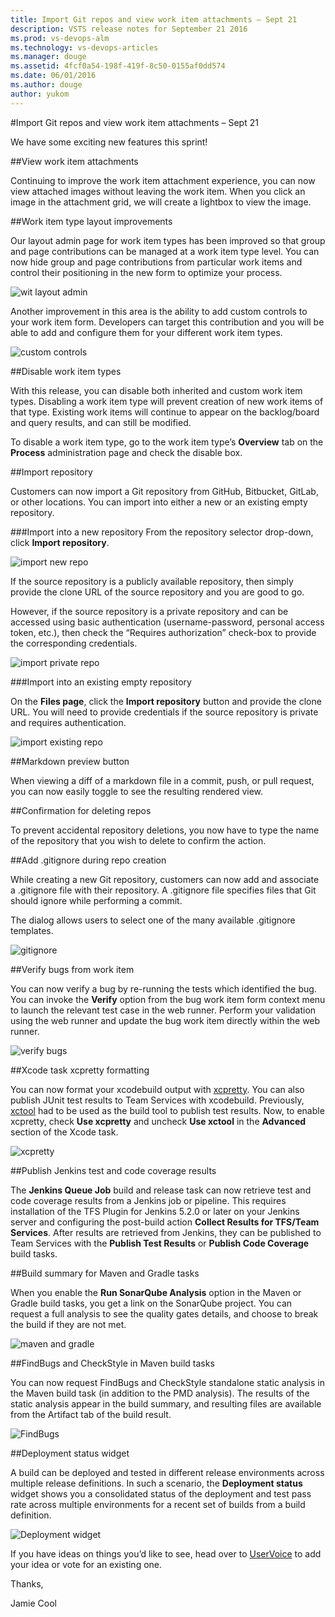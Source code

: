 ```yaml
---
title: Import Git repos and view work item attachments – Sept 21
description: VSTS release notes for September 21 2016
ms.prod: vs-devops-alm
ms.technology: vs-devops-articles
ms.manager: douge
ms.assetid: 4fcf0a54-198f-419f-8c50-0155af0dd574
ms.date: 06/01/2016
ms.author: douge
author: yukom
---
```


#Import Git repos and view work item attachments – Sept 21

We have some exciting new features this sprint!

##View work item attachments

Continuing to improve the work item attachment experience, you can now view attached images without leaving the work item. When you click an image in the attachment grid, we will create a lightbox to view the image. 

##Work item type layout improvements

Our layout admin page for work item types has been improved so that group and page contributions can be managed at a work item type level. You can now hide group and page contributions from particular work items and control their positioning in the new form to optimize your process.

![wit layout admin](_img/9_21_01.png)

Another improvement in this area is the ability to add custom controls to your work item form. Developers can target this contribution and you will be able to add and configure them for your different work item types. 

![custom controls](_img/9_21_02.png)

##Disable work item types

With this release, you can disable both inherited and custom work item types. Disabling a work item type will prevent creation of new work items of that type. Existing work items will continue to appear on the backlog/board and query results, and can still be modified.

To disable a work item type, go to the work item type’s **Overview** tab on the **Process** administration page and check the disable box.

##Import repository

Customers can now import a Git repository from GitHub, Bitbucket, GitLab, or other locations. You can import into either a new or an existing empty repository.

###Import into a new repository
From the repository selector drop-down, click **Import repository**. 

![import new repo](_img/9_21_09.png)

If the source repository is a publicly available repository, then simply provide the clone URL of the source repository and you are good to go.

However, if the source repository is a private repository and can be accessed using basic authentication (username-password, personal access token, etc.), then check the “Requires authorization” check-box to provide the corresponding credentials.

![import private repo](_img/9_21_10.png)

###Import into an existing empty repository

On the **Files page**, click the **Import repository** button and provide the clone URL. You will need to provide credentials if the source repository is private and requires authentication. 

![import existing repo](_img/9_21_11.png)

##Markdown preview button

When viewing a diff of a markdown file in a commit, push, or pull request, you can now easily toggle to see the resulting rendered view.

##Confirmation for deleting repos

To prevent accidental repository deletions, you now have to type the name of the repository that you wish to delete to confirm the action.

##Add .gitignore during repo creation

While creating a new Git repository, customers can now add and associate a .gitignore file with their repository. A .gitignore file specifies files that Git should ignore while performing a commit. 

The dialog allows users to select one of the many available .gitignore templates. 

![gitignore](_img/9_21_04.png)

##Verify bugs from work item

You can now verify a bug by re-running the tests which identified the bug. You can invoke the **Verify** option from the bug work item form context menu to launch the relevant test case in the web runner. Perform your validation using the web runner and update the bug work item directly within the web runner.

![verify bugs](_img/9_21_05.png)

##Xcode task xcpretty formatting

You can now format your xcodebuild output with [xcpretty](https://github.com/supermarin/xcpretty). You can also publish JUnit test results to Team Services with xcodebuild. Previously, [xctool](https://github.com/facebook/xctool) had to be used as the build tool to publish test results. Now, to enable xcpretty, check **Use xcpretty** and uncheck **Use xctool** in the **Advanced** section of the Xcode task.

![xcpretty](_img/9_21_03.png)

##Publish Jenkins test and code coverage results 

The **Jenkins Queue Job** build and release task can now retrieve test and code coverage results from a Jenkins job or pipeline. This requires installation of the TFS Plugin for Jenkins 5.2.0 or later on your Jenkins server and configuring the post-build action **Collect Results for TFS/Team Services**. After results are retrieved from Jenkins, they can be published to Team Services with the **Publish Test Results** or **Publish Code Coverage** build tasks.

##Build summary for Maven and Gradle tasks

When you enable the **Run SonarQube Analysis** option in the Maven or Gradle build tasks, you get a link on the SonarQube project. You can request a full analysis to see the quality gates details, and choose to break the build if they are not met.

![maven and gradle](_img/9_21_06.png)

##FindBugs and CheckStyle in Maven build tasks

You can now request FindBugs and CheckStyle standalone static analysis in the Maven build task (in addition to the PMD analysis). The results of the static analysis appear in the build summary, and resulting files are available from the Artifact tab of the build result.

![FindBugs](_img/9_21_07.png)

##Deployment status widget

A build can be deployed and tested in different release environments across multiple release definitions. In such a scenario, the **Deployment status** widget shows you a consolidated status of the deployment and test pass rate across multiple environments for a recent set of builds from a build definition.

![Deployment widget](_img/9_21_08.png)

If you have ideas on things you’d like to see, head over to [UserVoice](https://visualstudio.uservoice.com/forums/330519-vso) to add your idea or vote for an existing one.

Thanks,

Jamie Cool
